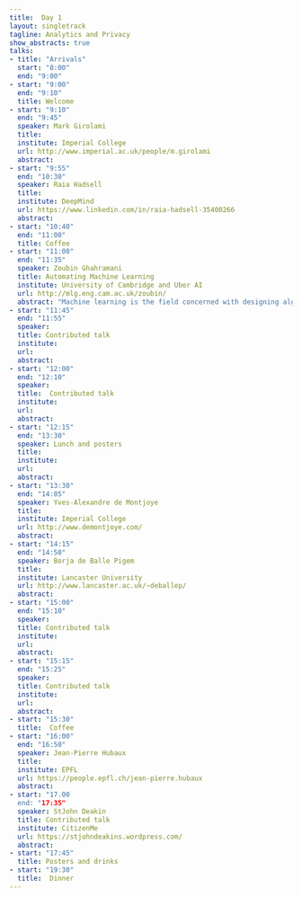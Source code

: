 ```yaml
---
title:  Day 1
layout: singletrack
tagline: Analytics and Privacy
show_abstracts: true
talks:
- title: "Arrivals"
  start: "8:00"
  end: "9:00"
- start: "9:00"
  end: "9:10"
  title: Welcome 
- start: "9:10"
  end: "9:45"
  speaker: Mark Girolami
  title: 
  institute: Imperial College
  url: http://www.imperial.ac.uk/people/m.girolami
  abstract:
- start: "9:55"
  end: "10:30"
  speaker: Raia Hadsell
  title: 
  institute: DeepMind
  url: https://www.linkedin.com/in/raia-hadsell-35400266
  abstract:
- start: "10:40"
  end: "11:00"
  title: Coffee
- start: "11:00"
  end: "11:35"
  speaker: Zoubin Ghahramani
  title: Automating Machine Learning
  institute: University of Cambridge and Uber AI
  url: http://mlg.eng.cam.ac.uk/zoubin/
  abstract: "Machine learning is the field concerned with designing algorithms that allow computers to learn from data. Ironically, machine learning systems are currently hand-built by experts in a slow, laborious and error-prone manner. I will describe three directions of research which aim to truly automate machine learning: the Automatic Statistician; Turing: a new Probabilistic Programming language based on Julia; and the rational allocation of computational resources."
- start: "11:45"
  end: "11:55"
  speaker: 
  title: Contributed talk
  institute:
  url:
  abstract:
- start: "12:00"
  end: "12:10"
  speaker: 
  title:  Contributed talk
  institute:
  url:
  abstract:
- start: "12:15"
  end: "13:30"
  speaker: Lunch and posters
  title:
  institute:
  url:
  abstract:
- start: "13:30"
  end: "14:05"
  speaker: Yves-Alexandre de Montjoye
  title:
  institute: Imperial College
  url: http://www.demontjoye.com/
  abstract:
- start: "14:15"
  end: "14:50"
  speaker: Borja de Balle Pigem
  title:
  institute: Lancaster University
  url: http://www.lancaster.ac.uk/~deballep/
  abstract:
- start: "15:00"
  end: "15:10"
  speaker: 
  title: Contributed talk
  institute:
  url:
  abstract:
- start: "15:15"
  end: "15:25"
  speaker: 
  title: Contributed talk
  institute:
  url:
  abstract:
- start: "15:30"
  title:  Coffee
- start: "16:00"
  end: "16:50"
  speaker: Jean-Pierre Hubaux
  title:
  institute: EPFL
  url: https://people.epfl.ch/jean-pierre.hubaux
  abstract:
- start: "17.00
  end: "17:35"
  speaker: StJohn Deakin
  title: Contributed talk
  institute: CitizenMe
  url: https://stjohndeakins.wordpress.com/
  abstract:
- start: "17:45"
  title: Posters and drinks
- start: "19:30"
  title:  Dinner
---
```



